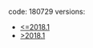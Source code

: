 code: 180729
versions:
  - [<=2018.1](./versions/~2018.1.txt)
  - [>2018.1](./versions/2018.2~2022.txt)
